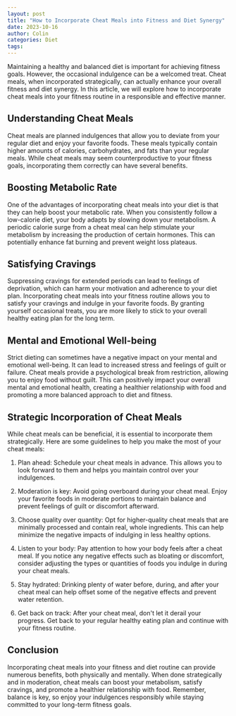 ```yaml
---
layout: post
title: "How to Incorporate Cheat Meals into Fitness and Diet Synergy"
date: 2023-10-16
author: Colin
categories: Diet
tags: 
---
```


Maintaining a healthy and balanced diet is important for achieving fitness goals. However, the occasional indulgence can be a welcomed treat. Cheat meals, when incorporated strategically, can actually enhance your overall fitness and diet synergy. In this article, we will explore how to incorporate cheat meals into your fitness routine in a responsible and effective manner.

## Understanding Cheat Meals

Cheat meals are planned indulgences that allow you to deviate from your regular diet and enjoy your favorite foods. These meals typically contain higher amounts of calories, carbohydrates, and fats than your regular meals. While cheat meals may seem counterproductive to your fitness goals, incorporating them correctly can have several benefits.

## Boosting Metabolic Rate

One of the advantages of incorporating cheat meals into your diet is that they can help boost your metabolic rate. When you consistently follow a low-calorie diet, your body adapts by slowing down your metabolism. A periodic calorie surge from a cheat meal can help stimulate your metabolism by increasing the production of certain hormones. This can potentially enhance fat burning and prevent weight loss plateaus.

## Satisfying Cravings

Suppressing cravings for extended periods can lead to feelings of deprivation, which can harm your motivation and adherence to your diet plan. Incorporating cheat meals into your fitness routine allows you to satisfy your cravings and indulge in your favorite foods. By granting yourself occasional treats, you are more likely to stick to your overall healthy eating plan for the long term.

## Mental and Emotional Well-being

Strict dieting can sometimes have a negative impact on your mental and emotional well-being. It can lead to increased stress and feelings of guilt or failure. Cheat meals provide a psychological break from restriction, allowing you to enjoy food without guilt. This can positively impact your overall mental and emotional health, creating a healthier relationship with food and promoting a more balanced approach to diet and fitness.

## Strategic Incorporation of Cheat Meals

While cheat meals can be beneficial, it is essential to incorporate them strategically. Here are some guidelines to help you make the most of your cheat meals:

1. Plan ahead: Schedule your cheat meals in advance. This allows you to look forward to them and helps you maintain control over your indulgences.

2. Moderation is key: Avoid going overboard during your cheat meal. Enjoy your favorite foods in moderate portions to maintain balance and prevent feelings of guilt or discomfort afterward.

3. Choose quality over quantity: Opt for higher-quality cheat meals that are minimally processed and contain real, whole ingredients. This can help minimize the negative impacts of indulging in less healthy options.

4. Listen to your body: Pay attention to how your body feels after a cheat meal. If you notice any negative effects such as bloating or discomfort, consider adjusting the types or quantities of foods you indulge in during your cheat meals.

5. Stay hydrated: Drinking plenty of water before, during, and after your cheat meal can help offset some of the negative effects and prevent water retention.

6. Get back on track: After your cheat meal, don't let it derail your progress. Get back to your regular healthy eating plan and continue with your fitness routine.

## Conclusion

Incorporating cheat meals into your fitness and diet routine can provide numerous benefits, both physically and mentally. When done strategically and in moderation, cheat meals can boost your metabolism, satisfy cravings, and promote a healthier relationship with food. Remember, balance is key, so enjoy your indulgences responsibly while staying committed to your long-term fitness goals.
